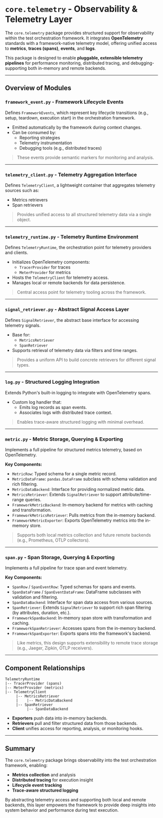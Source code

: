 # `core.telemetry` - Observability & Telemetry Layer

The `core.telemetry` package provides structured support for observability
within the test orchestration framework. It integrates **OpenTelemetry**
standards with a framework-native telemetry model, offering unified access
to **metrics**, **traces (spans)**, **events**, and **logs**.

This package is designed to enable **pluggable, extensible telemetry pipelines**
for performance monitoring, distributed tracing, and debugging-supporting
both in-memory and remote backends.

---

## Overview of Modules

### `framework_event.py` - **Framework Lifecycle Events**

Defines `FrameworkEvents`, which represent key lifecycle transitions
(e.g., setup, teardown, execution start) in the orchestration framework.

- Emitted automatically by the framework during context changes.
- Can be consumed by:
  - Reporting strategies
  - Telemetry instrumentation
  - Debugging tools (e.g., distributed traces)

> These events provide semantic markers for monitoring and analysis.

---

### `telemetry_client.py` - **Telemetry Aggregation Interface**

Defines `TelemetryClient`, a lightweight container that aggregates
telemetry sources such as:

- Metrics retrievers
- Span retrievers

> Provides unified access to all structured telemetry data via a single object.

---

### `telemetry_runtime.py` - **Telemetry Runtime Environment**

Defines `TelemetryRuntime`, the orchestration point for telemetry providers and clients.

- Initializes OpenTelemetry components:
  - `TracerProvider` for traces
  - `MeterProvider` for metrics
- Hosts the `TelemetryClient` for telemetry access.
- Manages local or remote backends for data persistence.

> Central access point for telemetry tooling across the framework.

---

### `signal_retriever.py` - **Abstract Signal Access Layer**

Defines `SignalRetriever`, the abstract base interface for accessing telemetry signals.

- Base for:
  - `MetricsRetriever`
  - `SpanRetriever`
- Supports retrieval of telemetry data via filters and time ranges.

> Provides a uniform API to build concrete retrievers for different signal types.

---

### `log.py` - **Structured Logging Integration**

Extends Python's built-in logging to integrate with OpenTelemetry spans.

- Custom log handler that:
  - Emits log records as span events.
  - Associates logs with distributed trace context.

> Enables trace-aware structured logging with minimal overhead.

---

### `metric.py` - **Metric Storage, Querying & Exporting**

Implements a full pipeline for structured metrics telemetry, based on OpenTelemetry.

**Key Components:**

- `MetricRow`: Typed schema for a single metric record.
- `MetricDataFrame`: `pandas.DataFrame` subclass with schema validation
    and rich filtering.
- `MetricDataBackend`: Interface for providing normalized metric data.
- `MetricsRetriever`: Extends `SignalRetriever` to support attribute/time-range queries.
- `FrameworkMetricBackend`: In-memory backend for metrics with caching and transformation.
- `FrameworkMetricsRetriever`: Pulls metrics from the in-memory backend.
- `FrameworkMetricExporter`: Exports OpenTelemetry metrics into the in-memory store.

> Supports both local metrics collection and future remote backends
(e.g., Prometheus, OTLP collectors).

---

### `span.py` - **Span Storage, Querying & Exporting**

Implements a full pipeline for trace span and event telemetry.

**Key Components:**

- `SpanRow` / `SpanEventRow`: Typed schemas for spans and events.
- `SpanDataFrame` / `SpanEventDataFrame`: DataFrame subclasses with
    validation and filtering.
- `SpanDataBackend`: Interface for span data access from various sources.
- `SpanRetriever`: Extends `SignalRetriever` to support rich span filtering
    (by attributes, duration, etc.).
- `FrameworkSpanBackend`: In-memory span store with transformation and caching.
- `FrameworkSpanRetriever`: Accesses spans from the in-memory backend.
- `FrameworkSpanExporter`: Exports spans into the framework's backend.

> Like metrics, this design supports extensibility to remote trace storage
(e.g., Jaeger, Zipkin, OTLP receivers).

---

## Component Relationships

```plaintext
TelemetryRuntime
|-- TracerProvider (spans)
|-- MeterProvider (metrics)
|-- TelemetryClient
     |-- MetricsRetriever
     |    |-- MetricDataBackend
     |-- SpanRetriever
          |-- SpanDataBackend
```

- **Exporters** push data into in-memory backends.
- **Retrievers** pull and filter structured data from those backends.
- **Client** unifies access for reporting, analysis, or monitoring hooks.

---

## Summary

The `core.telemetry` package brings observability into the test orchestration
framework, enabling:

- **Metrics collection** and analysis
- **Distributed tracing** for execution insight
- **Lifecycle event tracking**
- **Trace-aware structured logging**

By abstracting telemetry access and supporting both local and remote backends,
this layer empowers the framework to provide deep insights into system behavior
and performance during test execution.
